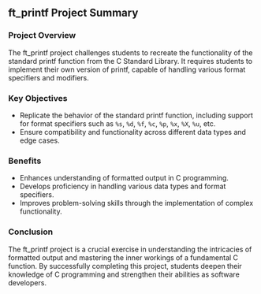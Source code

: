## ft_printf Project Summary

### Project Overview

The ft_printf project challenges students to recreate the functionality of the standard printf function from the C Standard Library. It requires students to implement their own version of printf, capable of handling various format specifiers and modifiers.

### Key Objectives

- Replicate the behavior of the standard printf function, including support for format specifiers such as `%s`, `%d`, `%f`, `%c`, `%p`, `%x`, `%X`, `%u`, etc.
- Ensure compatibility and functionality across different data types and edge cases.

### Benefits

- Enhances understanding of formatted output in C programming.
- Develops proficiency in handling various data types and format specifiers.
- Improves problem-solving skills through the implementation of complex functionality.

### Conclusion

The ft_printf project is a crucial exercise in understanding the intricacies of formatted output and mastering the inner workings of a fundamental C function. By successfully completing this project, students deepen their knowledge of C programming and strengthen their abilities as software developers.
